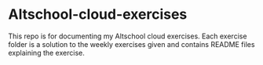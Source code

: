 # Altschool-cloud-exercises
This repo is for documenting my Altschool cloud exercises.
Each exercise folder is a solution to the weekly exercises given and contains README files explaining the exercise.
